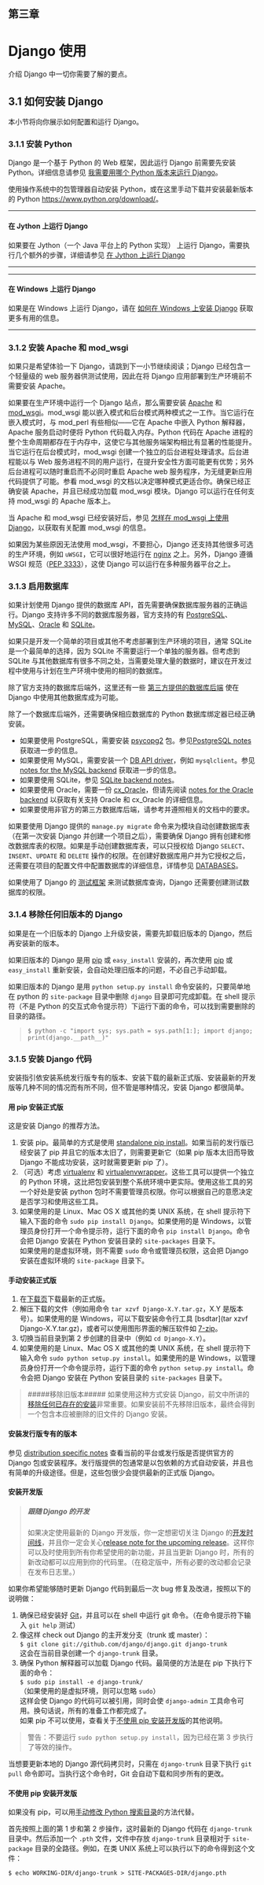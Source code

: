 第三章
----------
# Django 使用 #
介绍 Django 中一切你需要了解的要点。

## 3.1 如何安装 Django ##
本小节将向你展示如何配置和运行 Django。

### 3.1.1 安装 Python ###
Django 是一个基于 Python 的 Web 框架，因此运行 Django 前需要先安装 Python。详细信息请参见 [我需要用哪个 Python 版本来运行 Django](?)。

使用操作系统中的包管理器自动安装 Python，或在这里手动下载并安装最新版本的 Python 
<https://www.python.org/download/>。

----------
#### 在 Jython 上运行 Django ####
如果要在 Jython（一个 Java 平台上的 Python 实现） 上运行 Django，需要执行几个额外的步骤，详细请参见 [在 Jython 上运行 Django](?)

----------

----------
#### 在 Windows 上运行 Django ####
如果是在 Windows 上运行 Django，请在 [如何在 Windows 上安装 Django](?) 获取更多有用的信息。

----------


### 3.1.2 安装 Apache 和 mod_wsgi ###
如果只是希望体验一下 Django，请跳到下一小节继续阅读；Django 已经包含一个轻量级的 web 服务器供测试使用，因此在将 Django 应用部署到生产环境前不需要安装 Apache。

如果要在生产环境中运行一个 Django 站点，那么需要安装 [Apache](http://httpd.apache.org/) 和 [mod_wsgi](http://code.google.com/p/modwsgi/)。mod\_wsgi 能以嵌入模式和后台模式两种模式之一工作。当它运行在嵌入模式时，与 mod\_perl 有些相似——它在 Apache 中嵌入 Python 解释器，Apache 服务启动时便将 Python 代码载入内存。Python 代码在 Apache 进程的整个生命周期都存在于内存中，这使它与其他服务端架构相比有显著的性能提升。当它运行在后台模式时，mod\_wsgi 创建一个独立的后台进程处理请求。后台进程能以与 Web 服务进程不同的用户运行，在提升安全性方面可能更有优势；另外后台进程可以随时重启而不必同时重启 Apache web 服务程序，为无缝更新应用代码提供了可能。参看 mod\_wsgi 的文档以决定哪种模式更适合你。确保已经正确安装 Apache，并且已经成功加载 mod\_wsgi 模块。Django 可以运行在任何支持 mod\_wsgi 的 Apache 版本上。

当 Apache 和 mod\_wsgi 已经安装好后，参见 [怎样在 mod_wsgi 上使用 Django](?)，以获取有关配置 mod\_wsgi 的信息。

如果因为某些原因无法使用 mod\_wsgi，不要担心，Django 还支持其他很多可选的生产环境，例如 `uWSGI`，它可以很好地运行在 [nginx](http://nginx.org/) 之上。另外，Django 遵循 WSGI 规范（[PEP 3333](https://www.python.org/dev/peps/pep-333)），这使 Django 可以运行在多种服务器平台之上。

### 3.1.3 启用数据库 ###
如果计划使用 Django 提供的数据库 API，首先需要确保数据库服务器的正确运行。Django 支持许多不同的数据库服务器，官方支持的有 [PostgreSQL](http://www.postgresql.org/)、[MySQL](http://www.mysql.com/)、[Oracle](http://www.oracle.com/) 和 [SQLite](http://www.sqlite.org/)。

如果只是开发一个简单的项目或其他不考虑部署到生产环境的项目，通常 SQLite 是一个最简单的选择，因为 SQLite 不需要运行一个单独的服务器。但考虑到 SQLite 与其他数据库有很多不同之处，当需要处理大量的数据时，建议在开发过程中使用与计划在生产环境中使用的相同的数据库。

除了官方支持的数据库后端外，这里还有一些 [第三方提供的数据库后端](?) 使在 Django 中使用其他数据库成为可能。

除了一个数据库后端外，还需要确保相应数据库的 Python 数据库绑定器已经正确安装。

- 如果要使用 PostgreSQL，需要安装 [psycopg2](http://initd.org/psycopg/) 包。参见[PostgreSQL notes](?) 获取进一步的信息。
- 如果要使用 MySQL，需要安装一个 [DB API driver](?)，例如 `mysqlclient`。参见 [notes for the MySQL backend](?) 获取进一步的信息。
- 如果要使用 SQLite，参见 [SQLite backend notes](?)。
- 如果要使用 Oracle，需要一份 [cx_Oracle](http://cx-oracle.sourceforge.net/)，但请先阅读 [notes for the Oracle backend](?) 以获取有关支持 Oracle 和 cx_Oracle 的详细信息。
- 如果要使用非官方的第三方数据库后端，请参考并遵照相关的文档中的要求。

如果要使用 Django 提供的 `manage.py migrate` 命令来为模块自动创建数据库表（在第一次安装 Django 并创建一个项目之后），需要确保 Django 拥有创建和修改数据库表的权限。如果是手动创建数据库表，可以只授权给 Django `SELECT`、`INSERT`、`UPDATE` 和 `DELETE` 操作的权限。在创建好数据库用户并为它授权之后，还需要在项目的配置文件中配置数据库的详细信息，详情参见 [DATABASES](?)。

如果使用了 Django 的 [测试框架](?) 来测试数据库查询，Django 还需要创建测试数据库的权限。

### 3.1.4 移除任何旧版本的 Django<a name="ref_Remove_any_old_versions_of_django"></a> ###
如果是在一个旧版本的 Django 上升级安装，需要先卸载旧版本的 Django，然后再安装新的版本。

如果旧版本的 Django 是用 [pip](http://www.pip-installer.org/) 或 `easy_install` 安装的，再次使用 [pip](http://www.pip-installer.org/) 或 `easy_install` 重新安装，会自动处理旧版本的问题，不必自己手动卸载。

如果旧版本的 Django 是用 `python setup.py install` 命令安装的，只要简单地在 python 的 `site-package` 目录中删除 `django` 目录即可完成卸载。在 shell 提示符（不是 Python 的交互式命令提示符）下运行下面的命令，可以找到需要删除的目录的路径。<br />
>`$ python -c "import sys; sys.path = sys.path[1:]; import django; print(django.__path__)"`

### 3.1.5 安装 Django 代码 ###
安装指引依安装系统发行版专有的版本、安装下载的最新正式版、安装最新的开发版等几种不同的情况而有所不同，但不管是哪种情况，安装 Django 都很简单。

#### 用 pip 安装正式版 ####
这是安装 Django 的推荐方法。

1. 安装 pip。最简单的方式是使用 [standalone pip install](http://www.pip-installer.org/en/latest/installing.html#install-pip)。如果当前的发行版已经安装了 pip 并且它的版本太旧了，则需要更新它（如果 pip 版本太旧而导致 Django 不能成功安装，这时就需要更新 pip 了）。
2. （可选）考虑 [virtualenv](http://www.virtualenv.org/) 和 [virtualenvwrapper](http://virtualenvwrapper.readthedocs.org/en/latest/)。这些工具可以提供一个独立的 Python 环境，这比把包安装到整个系统环境中更实际。使用这些工具的另一个好处是安装 python 包时不需要管理员权限。你可以根据自己的意愿决定是否学习和使用这些工具。
3. 如果使用的是 Linux、Mac OS X 或其他的类 UNIX 系统，在 shell 提示符下输入下面的命令 `sudo pip install Django`。如果使用的是 Windows，以管理员身份打开一个命令提示符，运行下面的命令 `pip install Django`。命令会把 Django 安装在 Python 安装目录的 `site-packages` 目录下。<br />如果使用的是虚拟环境，则不需要 `sudo` 命令或管理员权限，这会把 Django 安装在虚拟环境的 `site-package` 目录下。

#### 手动安装正式版 ####

1. 在[下载页](https://www.djangoproject.com/download/)下载最新的正式版。
2. 解压下载的文件（例如用命令 `tar xzvf Django-X.Y.tar.gz`，X.Y 是版本号）。如果使用的是 Windows，可以下载安装命令行工具 [bsdtar](tar xzvf Django-X.Y.tar.gz)，或者可以使用图形界面的解压软件如 [7-zip](http://www.7-zip.org/)。
3. 切换当前目录到第 2 步创建的目录中（例如 `cd Django-X.Y`）。
4. 如果使用的是 Linux、Mac OS X 或其他的类 UNIX 系统，在 shell 提示符下输入命令 `sudo python setup.py install`。如果使用的是 Windows，以管理员身份打开一个命令提示符，运行下面的命令 `python setup.py install`。命令会把 Django 安装在 Python 安装目录的 `site-packages` 目录下。

>#####移除旧版本#####
>如果使用这种方式安装 Django，前文中所讲的<a href="#ref_Remove_any_old_versions_of_django">移除任何已存在的安装</a>非常重要。如果安装前不先移除旧版本，最终会得到一个包含本应被删除的旧文件的 Django 安装。

#### 安装发行版专有的版本 ####
参见 [distribution specific notes](?) 查看当前的平台或发行版是否提供官方的 Django 包或安装程序。发行版提供的包通常是以包依赖的方式自动安装，并且也有简单的升级途径。但是，这些包很少会提供最新的正式版 Django。

#### 安装开发版 ####
>##### 跟随 Django 的开发 #####
>如果决定使用最新的 Django 开发版，你一定想密切关注 Django 的[开发时间线](https://code.djangoproject.com/timeline)，并且你一定会关心[release note for the upcoming release](?)。这样你可以及时使用到所有你希望使用的新功能，并且当更新 Django 时，所有的新改动都可以应用到你的代码里。（在稳定版中，所有必要的改动都会记录在发布日志里。）

如果你希望能够随时更新 Django 代码到最后一次 bug 修复及改进，按照以下的说明做：

1. 确保已经安装好 [Git](http://git-scm.com/)，并且可以在 shell 中运行 git 命令。（在命令提示符下输入 `git help` 测试）
2. 像这样 check out Django 的主开发分支（trunk 或 master）：<br />
`$ git clone git://github.com/django/django.git django-trunk`<br />
这会在当前目录创建一个 `django-trunk` 目录。
3. 确保 Python 解释器可以加载 Django 代码。最简便的方法是在 pip 下执行下面的命令：<br />
`$ sudo pip install -e django-trunk/`<br />
（如果使用的是虚拟环境，则可以忽略 `sudo`）<br />
这样会使 Django 的代码可以被引用，同时会使 `django-admin` 工具命令可用。换句话说，所有的准备工作都完成了。<br />
如果 pip 不可以使用，查看关于<a href="#installing-the-development-version-without-pip">不使用 pip 安装开发版</a>的其他说明。

>警告：不要运行 `sudo python setup.py install`，因为已经在第 3 步执行了等效的操作。

当想要更新本地的 Django 源代码拷贝时，只需在 `django-trunk` 目录下执行 `git pull` 命令即可。当执行这个命令时，Git 会自动下载和同步所有的更改。

#### 不使用 pip 安装开发版<a name="installing-the-development-version-without-pip"></a> ####

如果没有 pip，可以用[手动修改 Python 搜索目录](https://docs.python.org/install/index.html#modifying-python-s-search-path)的方法代替。

首先按照上面的第 1 步和第 2 步操作，这时最新的 Django 代码在 `django-trunk` 目录中。然后添加一个 `.pth` 文件，文件中存放 `django-trunk` 目录相对于 `site-package` 目录的全路径。例如，在类 UNIX 系统上可以执行以下的命令得到这个文件：

`$ echo WORKING-DIR/django-trunk > SITE-PACKAGES-DIR/django.pth`

